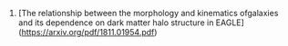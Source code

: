 1. [The relationship between the morphology and kinematics ofgalaxies and its dependence on dark matter halo structure in EAGLE] (https://arxiv.org/pdf/1811.01954.pdf)
